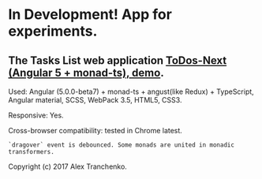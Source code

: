 # In Development! App for experiments.

## The Tasks List web application [ ToDos-Next (Angular 5 + monad-ts), demo]( https://sash-ua.github.io/todos-next/ ).

Used:  Angular (5.0.0-beta7) + monad-ts + angust(like Redux) + TypeScript, Angular material, SCSS, WebPack 3.5, HTML5, CSS3.

Responsive: Yes.

Cross-browser compatibility: tested in Chrome latest.
	
	`dragover` event is debounced. Some monads are united in monadic transformers.

Copyright (c) 2017 Alex Tranchenko.
